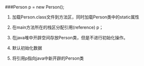 ###Person p = new Person();

1. 加载Person.class文件到方法区，同时加载Person类中的static属性

2. 在main方法所在的栈区分配引用(reference) p；

3. 在java堆中开辟空间存放Person类，但是不进行初始化操作。

4. 默认初始化数据

5. 将引用p指向java中新开辟的Person类